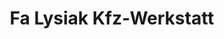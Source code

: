 ---
title: "Fa Lysiak Kfz-Werkstatt"
url: /hessisch-lichtenau/fa-lysiak-kfz-werkstatt/
shop: Autowerkstatt
---